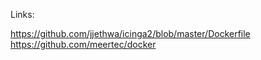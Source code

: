 Links:

https://github.com/jjethwa/icinga2/blob/master/Dockerfile
https://github.com/meertec/docker
